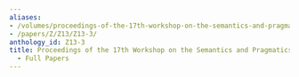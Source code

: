 ```yaml
---
aliases:
- /volumes/proceedings-of-the-17th-workshop-on-the-semantics-and-pragmatics-of-dialogue-full-papers/
- /papers/Z/Z13/Z13-3/
anthology_id: Z13-3
title: Proceedings of the 17th Workshop on the Semantics and Pragmatics of Dialogue
  - Full Papers
---
```

